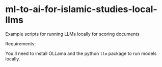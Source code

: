 # ml-to-ai-for-islamic-studies-local-llms
Example scripts for running LLMs locally for scoring documents

Requirements:

You'll need to install OLLama and the python `llm` package to run models locally. 
